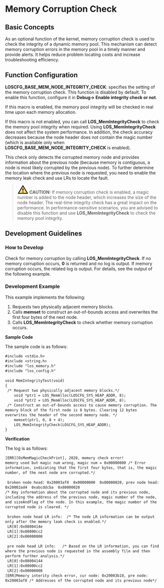 # Memory Corruption Check


## Basic Concepts<a name="section17368154517335"></a>

As an optional function of the kernel, memory corruption check is used to check the integrity of a dynamic memory pool. This mechanism can detect memory corruption errors in the memory pool in a timely manner and provide alerts. It helps reduce problem locating costs and increase troubleshooting efficiency.

## Function Configuration<a name="section4696190123420"></a>

**LOSCFG\_BASE\_MEM\_NODE\_INTEGRITY\_CHECK**: specifies the setting of the memory corruption check. This function is disabled by default. To enable this function, configure it in  **Debug-\> Enable integrity check or not**.

If this macro is enabled, the memory pool integrity will be checked in real time upon each memory allocation.

If this macro is not enabled, you can call  **LOS\_MemIntegrityCheck**  to check the memory pool integrity when required. Using  **LOS\_MemIntegrityCheck**  does not affect the system performance. In addition, the check accuracy decreases because the node header does not contain the magic number \(which is available only when  **LOSCFG\_BASE\_MEM\_NODE\_INTEGRITY\_CHECK**  is enabled\).

This check only detects the corrupted memory node and provides information about the previous node \(because memory is contiguous, a node is most likely corrupted by the previous node\). To further determine the location where the previous node is requested, you need to enable the memory leak check and use LRs to locate the fault.

>![](../public_sys-resources/icon-caution.gif) **CAUTION:** 
>If memory corruption check is enabled, a magic number is added to the node header, which increases the size of the node header. The real-time integrity check has a great impact on the performance. In performance-sensitive scenarios, you are advised to disable this function and use  **LOS\_MemIntegrityCheck**  to check the memory pool integrity.

## Development Guidelines<a name="section672362973417"></a>

### How to Develop<a name="section026014863416"></a>

Check for memory corruption by calling  **LOS\_MemIntegrityCheck**. If no memory corruption occurs,  **0**  is returned and no log is output. If memory corruption occurs, the related log is output. For details, see the output of the following example.

### Development Example<a name="section186311302356"></a>

This example implements the following:

1.  Requests two physically adjacent memory blocks.
2.  Calls  **memset**  to construct an out-of-bounds access and overwrites the first four bytes of the next node.
3.  Calls  **LOS\_MemIntegrityCheck**  to check whether memory corruption occurs.

**Sample Code**

The sample code is as follows:

```
#include <stdio.h>
#include <string.h>
#include "los_memory.h"
#include "los_config.h"

void MemIntegrityTest(void)
{
 /* Request two physically adjacent memory blocks.*/
    void *ptr1 = LOS_MemAlloc(LOSCFG_SYS_HEAP_ADDR, 8);
    void *ptr2 = LOS_MemAlloc(LOSCFG_SYS_HEAP_ADDR, 8);
 /* Construct an out-of-bounds access to cause memory corruption. The memory block of the first node is 8 bytes. Clearing 12 bytes overwrites the header of the second memory node. */
    memset(ptr1, 0, 8 + 4);
    LOS_MemIntegrityCheck(LOSCFG_SYS_HEAP_ADDR);
}
```

**Verification**

The log is as follows:

```
[ERR][OsMemMagicCheckPrint], 2028, memory check error!
memory used but magic num wrong, magic num = 0x00000000 /* Error information, indicating that the first four bytes, that is, the magic number, of the next node are corrupted.*/

 broken node head: 0x20003af0  0x00000000  0x80000020, prev node head: 0x20002ad4  0xabcddcba  0x80000020   
/* Key information about the corrupted node and its previous node, including the address of the previous node, magic number of the node, and sizeAndFlag of the node. In this example, the magic number of the corrupted node is cleared. */

 broken node head LR info:  /* The node LR information can be output only after the memory leak check is enabled.*/
 LR[0]:0x0800414e
 LR[1]:0x08000cc2
 LR[2]:0x00000000

 pre node head LR info:   /* Based on the LR information, you can find where the previous node is requested in the assembly file and then perform further analysis.*/
 LR[0]:0x08004144
 LR[1]:0x08000cc2
 LR[2]:0x00000000
[ERR]Memory interity check error, cur node: 0x20003b10, pre node: 0x20003af0 /* Addresses of the corrupted node and its previous node*/
```

